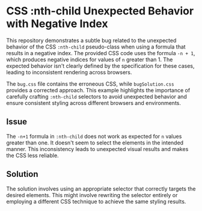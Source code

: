 # CSS :nth-child Unexpected Behavior with Negative Index

This repository demonstrates a subtle bug related to the unexpected behavior of the CSS `:nth-child` pseudo-class when using a formula that results in a negative index.  The provided CSS code uses the formula `-n + 1`, which produces negative indices for values of `n` greater than 1. The expected behavior isn't clearly defined by the specification for these cases, leading to inconsistent rendering across browsers.

The `bug.css` file contains the erroneous CSS, while `bugSolution.css` provides a corrected approach.  This example highlights the importance of carefully crafting `:nth-child` selectors to avoid unexpected behavior and ensure consistent styling across different browsers and environments.

## Issue

The `-n+1` formula in `:nth-child` does not work as expected for `n` values greater than one. It doesn't seem to select the elements in the intended manner. This inconsistency leads to unexpected visual results and makes the CSS less reliable.

## Solution

The solution involves using an appropriate selector that correctly targets the desired elements.  This might involve rewriting the selector entirely or employing a different CSS technique to achieve the same styling results.